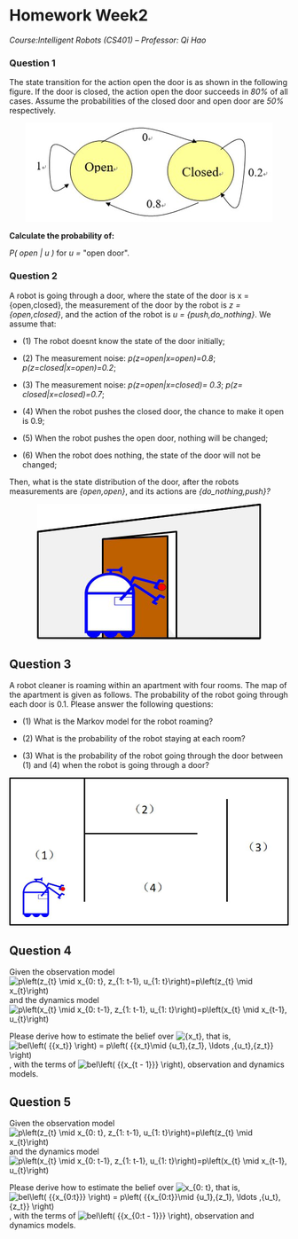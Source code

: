 
# Homework Week2

*Course:Intelligent Robots (CS401) – Professor: Qi Hao*

### Question 1

The state transition for the action open the door is as shown in the following figure. If the door is closed, the action open the door succeeds in *80%* of all cases. Assume the probabilities of the closed door and open door are *50%* respectively.

<div align=center> <img src=image/f1.bmp/> </div>

**Calculate the probability of:** 

*P( open | u )* for *u =* "open door".

### Question 2

A robot is going through a door, where the state of the door is x = {open,closed}, the measurement of the door by the robot is *z = {open,closed}*, and the action of the robot is *u = {push,do_nothing}*. We assume that:

* (1) The robot doesnt know the state of the door initially;

* (2) The measurement noise: *p(z=open|x=open)=0.8*; *p(z=closed|x=open)=0.2*;

* (3) The measurement noise: *p(z=open|x=closed)= 0.3*; *p(z= closed|x=closed)=0.7*;

* (4) When the robot pushes the closed door, the chance to make it open is 0.9;

* (5) When the robot pushes the open door, nothing will be changed;

* (6) When the robot does nothing, the state of the door will not be changed;

Then, what is the state distribution of the door, after the robots measurements are *{open,open}*, and its actions are *{do_nothing,push}?*

<div align=center> <img src=image/f2.bmp/> </div>

## Question 3

A robot cleaner is roaming within an apartment with four rooms. The map of the apartment is given as follows. The probability of the robot going through each door is 0.1. Please answer the following questions:

* (1) What is the Markov model for the robot roaming?

* (2) What is the probability of the robot staying at each room?

* (3) What is the probability of the robot going through the door between (1) and (4) when the robot is going through a door?

<div align=center> <img src=image/f3.bmp/> </div>

## Question 4

Given the observation model <img src="https://latex.codecogs.com/svg.image?p\left(z_{t}&space;\mid&space;x_{0:&space;t},&space;z_{1:&space;t-1},&space;u_{1:&space;t}\right)=p\left(z_{t}&space;\mid&space;x_{t}\right)" title="p\left(z_{t} \mid x_{0: t}, z_{1: t-1}, u_{1: t}\right)=p\left(z_{t} \mid x_{t}\right)" /> and the dynamics model <img src="https://latex.codecogs.com/svg.image?p\left(x_{t}&space;\mid&space;x_{0:&space;t-1},&space;z_{1:&space;t-1},&space;u_{1:&space;t}\right)=p\left(x_{t}&space;\mid&space;x_{t-1},&space;u_{t}\right)" title="p\left(x_{t} \mid x_{0: t-1}, z_{1: t-1}, u_{1: t}\right)=p\left(x_{t} \mid x_{t-1}, u_{t}\right)" />

Please derive how to estimate the belief over <img src="https://latex.codecogs.com/svg.image?{x_t}" title="{x_t}" />, that is, <img src="https://latex.codecogs.com/svg.image?bel\left(&space;{{x_t}}&space;\right)&space;=&space;p\left(&space;{{x_t}\mid&space;{u_1},{z_1},&space;\ldots&space;,{u_t},{z_t}}&space;\right)" title="bel\left( {{x_t}} \right) = p\left( {{x_t}\mid {u_1},{z_1}, \ldots ,{u_t},{z_t}} \right)" />, with the terms of <img src="https://latex.codecogs.com/svg.image?bel\left(&space;{{x_{t&space;-&space;1}}}&space;\right)" title="bel\left( {{x_{t - 1}}} \right)" />, observation and dynamics models.

## Question 5

Given the observation model <img src="https://latex.codecogs.com/svg.image?p\left(z_{t}&space;\mid&space;x_{0:&space;t},&space;z_{1:&space;t-1},&space;u_{1:&space;t}\right)=p\left(z_{t}&space;\mid&space;x_{t}\right)" title="p\left(z_{t} \mid x_{0: t}, z_{1: t-1}, u_{1: t}\right)=p\left(z_{t} \mid x_{t}\right)" /> and the dynamics model <img src="https://latex.codecogs.com/svg.image?p\left(x_{t}&space;\mid&space;x_{0:&space;t-1},&space;z_{1:&space;t-1},&space;u_{1:&space;t}\right)=p\left(x_{t}&space;\mid&space;x_{t-1},&space;u_{t}\right)" title="p\left(x_{t} \mid x_{0: t-1}, z_{1: t-1}, u_{1: t}\right)=p\left(x_{t} \mid x_{t-1}, u_{t}\right)" />

Please derive how to estimate the belief over <img src="https://latex.codecogs.com/svg.image?x_{0:&space;t}" title="x_{0: t}" />, that is, <img src="https://latex.codecogs.com/svg.image?bel\left(&space;{{x_{0:t}}}&space;\right)&space;=&space;p\left(&space;{{x_{0:t}}\mid&space;{u_1},{z_1},&space;\ldots&space;,{u_t},{z_t}}&space;\right)" title="bel\left( {{x_{0:t}}} \right) = p\left( {{x_{0:t}}\mid {u_1},{z_1}, \ldots ,{u_t},{z_t}} \right)" />, with the terms of <img src="https://latex.codecogs.com/svg.image?bel\left(&space;{{x_{0:t&space;-&space;1}}}&space;\right)" title="bel\left( {{x_{0:t - 1}}} \right)" />, observation and dynamics models.

